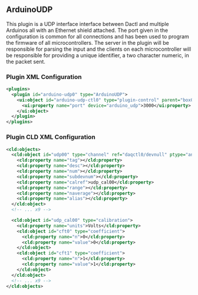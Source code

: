 ## ArduinoUDP

This plugin is a UDP interface interface between Dactl and multiple Arduinos
all with an Ethernet shield attached. The port given in the configuration is
common for all connections and has been used to program the firmware of all
microcontrollers. The server in the plugin will be responsible for parsing
the input and the clients on each microcontroller will be responsible for
providing a unique identifier, a two character numeric, in the packet sent.

### Plugin XML Configuration

```xml
<plugins>
  <plugin id="arduino-udp0" type="ArduinoUDP">
    <ui:object id="arduino-udp-ctl0" type="plugin-control" parent="box0-0">
      <ui:property name="port" device="arduino_udp">3000</ui:property>
    </ui:object>
  </plugin>
</plugins>
```

### Plugin CLD XML Configuration

```xml
<cld:objects>
  <cld:object id="udp00" type="channel" ref="daqctl0/devnull" ptype="analog" direction="input">
    <cld:property name="tag"></cld:property>
    <cld:property name="desc"></cld:property>
    <cld:property name="num"></cld:property>
    <cld:property name="subdevnum"></cld:property>
    <cld:property name="calref">udp_cal00</cld:property>
    <cld:property name="range"></cld:property>
    <cld:property name="naverage"></cld:property>
    <cld:property name="alias"></cld:property>
  </cld:object>
  <!-- ... x9 -->

  <cld:object id="udp_cal00" type="calibration">
    <cld:property name="units">Volts</cld:property>
    <cld:object id="cft0" type="coefficient">
      <cld:property name="n">0</cld:property>
      <cld:property name="value">0</cld:property>
    </cld:object>
    <cld:object id="cft1" type="coefficient">
      <cld:property name="n">1</cld:property>
      <cld:property name="value">1</cld:property>
    </cld:object>
  </cld:object>
  <!-- ... x9 -->
</cld:objects>
```
